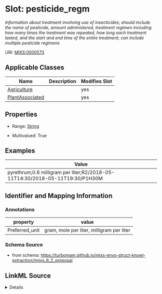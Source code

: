 # Slot: pesticide_regm


_Information about treatment involving use of insecticides; should include the name of pesticide, amount administered, treatment regimen including how many times the treatment was repeated, how long each treatment lasted, and the start and end time of the entire treatment; can include multiple pesticide regimens_



URI: [MIXS:0000573](https://w3id.org/mixs/0000573)



<!-- no inheritance hierarchy -->




## Applicable Classes

| Name | Description | Modifies Slot |
| --- | --- | --- |
[Agriculture](Agriculture.md) |  |  yes  |
[PlantAssociated](PlantAssociated.md) |  |  yes  |







## Properties

* Range: [String](String.md)

* Multivalued: True






## Examples

| Value |
| --- |
| pyrethrum;0.6 milligram per liter;R2/2018-05-11T14:30/2018-05-11T19:30/P1H30M |

## Identifier and Mapping Information





### Annotations

| property | value |
| --- | --- |
| Preferred_unit | gram, mole per liter, milligram per liter |



### Schema Source


* from schema: https://turbomam.github.io/mixs-envo-struct-knowl-extraction//mixs_6_2_proposal




## LinkML Source

<details>
```yaml
name: pesticide_regm
annotations:
  Preferred_unit:
    tag: Preferred_unit
    value: gram, mole per liter, milligram per liter
description: Information about treatment involving use of insecticides; should include
  the name of pesticide, amount administered, treatment regimen including how many
  times the treatment was repeated, how long each treatment lasted, and the start
  and end time of the entire treatment; can include multiple pesticide regimens
title: pesticide regimen
notes:
- regimen
examples:
- value: pyrethrum;0.6 milligram per liter;R2/2018-05-11T14:30/2018-05-11T19:30/P1H30M
from_schema: https://turbomam.github.io/mixs-envo-struct-knowl-extraction//mixs_6_2_proposal
rank: 1000
slot_uri: MIXS:0000573
multivalued: true
alias: pesticide_regm
domain_of:
- Agriculture
- PlantAssociated
range: string

```
</details>